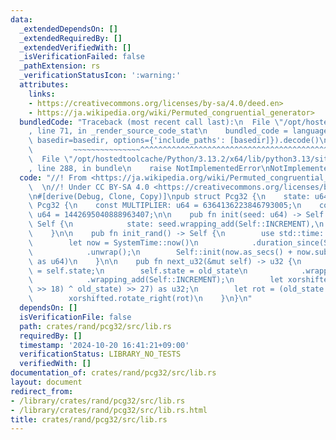 ```yaml
---
data:
  _extendedDependsOn: []
  _extendedRequiredBy: []
  _extendedVerifiedWith: []
  _isVerificationFailed: false
  _pathExtension: rs
  _verificationStatusIcon: ':warning:'
  attributes:
    links:
    - https://creativecommons.org/licenses/by-sa/4.0/deed.en>
    - https://ja.wikipedia.org/wiki/Permuted_congruential_generator>
  bundledCode: "Traceback (most recent call last):\n  File \"/opt/hostedtoolcache/Python/3.13.2/x64/lib/python3.13/site-packages/onlinejudge_verify/documentation/build.py\"\
    , line 71, in _render_source_code_stat\n    bundled_code = language.bundle(stat.path,\
    \ basedir=basedir, options={'include_paths': [basedir]}).decode()\n          \
    \         ~~~~~~~~~~~~~~~^^^^^^^^^^^^^^^^^^^^^^^^^^^^^^^^^^^^^^^^^^^^^^^^^^^^^^^^^^^^^^^^^^\n\
    \  File \"/opt/hostedtoolcache/Python/3.13.2/x64/lib/python3.13/site-packages/onlinejudge_verify/languages/rust.py\"\
    , line 288, in bundle\n    raise NotImplementedError\nNotImplementedError\n"
  code: "//! From <https://ja.wikipedia.org/wiki/Permuted_congruential_generator>\
    \  \n//! Under CC BY-SA 4.0 <https://creativecommons.org/licenses/by-sa/4.0/deed.en>\n\
    \n#[derive(Debug, Clone, Copy)]\npub struct Pcg32 {\n    state: u64,\n}\n\nimpl\
    \ Pcg32 {\n    const MULTIPLIER: u64 = 6364136223846793005;\n    const INCREMENT:\
    \ u64 = 1442695040888963407;\n\n    pub fn init(seed: u64) -> Self {\n       \
    \ Self {\n            state: seed.wrapping_add(Self::INCREMENT),\n        }\n\
    \    }\n\n    pub fn init_rand() -> Self {\n        use std::time::SystemTime;\n\
    \        let now = SystemTime::now()\n            .duration_since(SystemTime::UNIX_EPOCH)\n\
    \            .unwrap();\n        Self::init(now.as_secs() + now.subsec_nanos()\
    \ as u64)\n    }\n\n    pub fn next_u32(&mut self) -> u32 {\n        let old_state\
    \ = self.state;\n        self.state = old_state\n            .wrapping_mul(Self::MULTIPLIER)\n\
    \            .wrapping_add(Self::INCREMENT);\n        let xorshifted = (((old_state\
    \ >> 18) ^ old_state) >> 27) as u32;\n        let rot = (old_state >> 59) as u32;\n\
    \        xorshifted.rotate_right(rot)\n    }\n}\n"
  dependsOn: []
  isVerificationFile: false
  path: crates/rand/pcg32/src/lib.rs
  requiredBy: []
  timestamp: '2024-10-20 16:41:21+09:00'
  verificationStatus: LIBRARY_NO_TESTS
  verifiedWith: []
documentation_of: crates/rand/pcg32/src/lib.rs
layout: document
redirect_from:
- /library/crates/rand/pcg32/src/lib.rs
- /library/crates/rand/pcg32/src/lib.rs.html
title: crates/rand/pcg32/src/lib.rs
---
```


